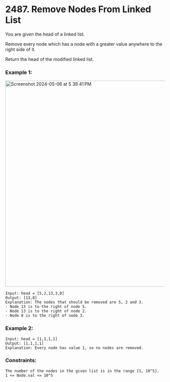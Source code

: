 # 2487. Remove Nodes From Linked List

You are given the head of a linked list.

Remove every node which has a node with a greater value anywhere to the right side of it.

Return the head of the modified linked list.

 

### Example 1:
<img width="650" alt="Screenshot 2024-05-06 at 5 38 41 PM" src="https://github.com/Alisherka7/LeetCode/assets/38793933/c3be824e-8609-4038-872f-911492cc169e">

```
Input: head = [5,2,13,3,8]
Output: [13,8]
Explanation: The nodes that should be removed are 5, 2 and 3.
- Node 13 is to the right of node 5.
- Node 13 is to the right of node 2.
- Node 8 is to the right of node 3.
```
### Example 2:
```
Input: head = [1,1,1,1]
Output: [1,1,1,1]
Explanation: Every node has value 1, so no nodes are removed.
```

### Constraints:
```
The number of the nodes in the given list is in the range [1, 10^5].
1 <= Node.val <= 10^5
```
